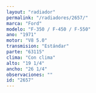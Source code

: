 ```yaml
---
layout: "radiador"
permalink: "/radiadores/2657/"
marca: "Ford"
modelo: "F-350 / F-450 / F-550"
ano: "1971"
motor: "V8 5.0"
transmision: "Estándar"
parte: "63115"
clima: "Con clima"
alto: "19 1/4"
ancho: "26 1/4"
observaciones: ""
id: "2657"
---
```


